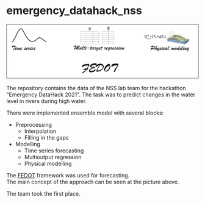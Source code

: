 # emergency_datahack_nss
<img src="./media/hack_logo.png" width="800"/> 

The repository contains the data of the NSS lab team for the hackathon "Emergency DataHack 2021". 
The task was to predict changes in the water level in rivers during high water. 

There were implemented ensemble model with several blocks:
* Preprocessing
    - Interpolation
    - Filling in the gaps
* Modelling
    - Time series forecasting 
    - Multioutput regression
    - Physical modelling 
    
The [FEDOT](https://github.com/nccr-itmo/FEDOT) framework was used for forecasting.  
The main concept of the approach can be seen at the picture above.

The team took the first place.